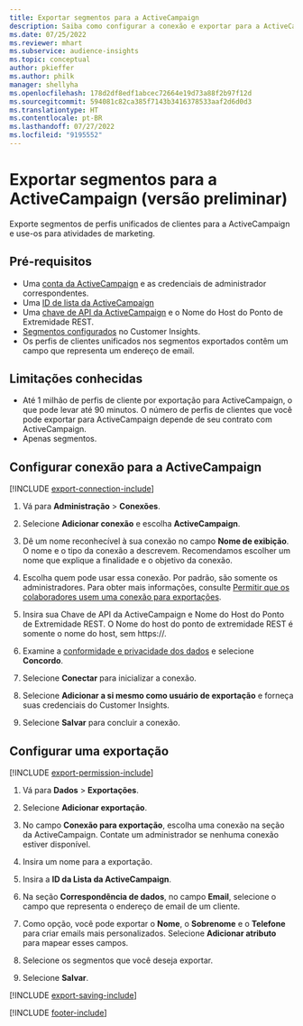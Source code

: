 ```yaml
---
title: Exportar segmentos para a ActiveCampaign
description: Saiba como configurar a conexão e exportar para a ActiveCampaign.
ms.date: 07/25/2022
ms.reviewer: mhart
ms.subservice: audience-insights
ms.topic: conceptual
author: pkieffer
ms.author: philk
manager: shellyha
ms.openlocfilehash: 178d2df8edf1abcec72664e19d73a88f2b97f12d
ms.sourcegitcommit: 594081c82ca385f7143b3416378533aaf2d6d0d3
ms.translationtype: HT
ms.contentlocale: pt-BR
ms.lasthandoff: 07/27/2022
ms.locfileid: "9195552"
---
```

# <a name="export-segments-to-activecampaign-preview"></a>Exportar segmentos para a ActiveCampaign (versão preliminar)

Exporte segmentos de perfis unificados de clientes para a ActiveCampaign e use-os para atividades de marketing.

## <a name="prerequisites"></a>Pré-requisitos

- Uma [conta da ActiveCampaign](https://www.activecampaign.com/) e as credenciais de administrador correspondentes.
- Uma [ID de lista da ActiveCampaign](https://help.activecampaign.com/hc/articles/360000030559-How-to-create-a-list-in-ActiveCampaign)
- Uma [chave de API da ActiveCampaign](https://help.activecampaign.com/hc/articles/207317590-Getting-started-with-the-API#how-to-obtain-your-activecampaign-api-url-and-key) e o Nome do Host do Ponto de Extremidade REST.
- [Segmentos configurados](segments.md) no Customer Insights.
- Os perfis de clientes unificados nos segmentos exportados contêm um campo que representa um endereço de email.

## <a name="known-limitations"></a>Limitações conhecidas

- Até 1 milhão de perfis de cliente por exportação para ActiveCampaign, o que pode levar até 90 minutos. O número de perfis de clientes que você pode exportar para ActiveCampaign depende de seu contrato com ActiveCampaign.
- Apenas segmentos.

## <a name="set-up-connection-to-activecampaign"></a>Configurar conexão para a ActiveCampaign

[!INCLUDE [export-connection-include](includes/export-connection-admn.md)]

1. Vá para **Administração** > **Conexões**.

1. Selecione **Adicionar conexão** e escolha **ActiveCampaign**.

1. Dê um nome reconhecível à sua conexão no campo **Nome de exibição**. O nome e o tipo da conexão a descrevem. Recomendamos escolher um nome que explique a finalidade e o objetivo da conexão.

1. Escolha quem pode usar essa conexão. Por padrão, são somente os administradores. Para obter mais informações, consulte [Permitir que os colaboradores usem uma conexão para exportações](connections.md#allow-contributors-to-use-a-connection-for-exports).

1. Insira sua Chave de API da ActiveCampaign e Nome do Host do Ponto de Extremidade REST. O Nome do host do ponto de extremidade REST é somente o nome do host, sem https://.

1. Examine a [conformidade e privacidade dos dados](connections.md#data-privacy-and-compliance) e selecione **Concordo**.

1. Selecione **Conectar** para inicializar a conexão.

1. Selecione **Adicionar a si mesmo como usuário de exportação** e forneça suas credenciais do Customer Insights.

1. Selecione **Salvar** para concluir a conexão.

## <a name="configure-an-export"></a>Configurar uma exportação

[!INCLUDE [export-permission-include](includes/export-permission.md)]

1. Vá para **Dados** > **Exportações**.

1. Selecione **Adicionar exportação**.

1. No campo **Conexão para exportação**, escolha uma conexão na seção da ActiveCampaign. Contate um administrador se nenhuma conexão estiver disponível.

1. Insira um nome para a exportação.

1. Insira a **ID da Lista da ActiveCampaign**.

1. Na seção **Correspondência de dados**, no campo **Email**, selecione o campo que representa o endereço de email de um cliente.

1. Como opção, você pode exportar o **Nome**, o **Sobrenome** e o **Telefone** para criar emails mais personalizados. Selecione **Adicionar atributo** para mapear esses campos.

1. Selecione os segmentos que você deseja exportar.

1. Selecione **Salvar**.

[!INCLUDE [export-saving-include](includes/export-saving.md)]

[!INCLUDE [footer-include](includes/footer-banner.md)]
